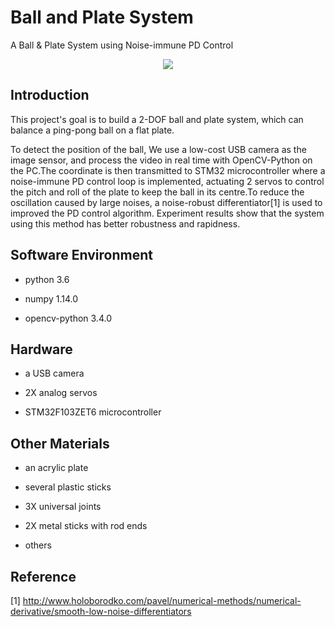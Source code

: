 # Ball and Plate System
A Ball &amp; Plate System using Noise-immune PD Control

<p align="center">
    <img src="./results/test.gif">
</p>

## Introduction
This project's goal is to build a 2-DOF ball and plate system, which can balance a ping-pong ball on a flat plate.

To detect the position of the ball, We use a low-cost USB camera as the image sensor, and process the video in real time with OpenCV-Python on the PC.The coordinate is then transmitted to STM32 microcontroller where a noise-immune PD control loop is implemented, actuating 2 servos to control the pitch and roll of the plate to keep the ball in its centre.To reduce the oscillation caused by large noises, a noise-robust differentiator[1] is used to improved the PD control algorithm. Experiment results show that the system using this method has better robustness and rapidness. 

## Software Environment
* python 3.6 
- numpy 1.14.0
* opencv-python 3.4.0

## Hardware
* a USB camera
- 2X analog servos
* STM32F103ZET6 microcontroller

## Other Materials
* an acrylic plate
- several plastic sticks
* 3X universal joints
- 2X metal sticks with rod ends
* others

## Reference
[1] http://www.holoborodko.com/pavel/numerical-methods/numerical-derivative/smooth-low-noise-differentiators